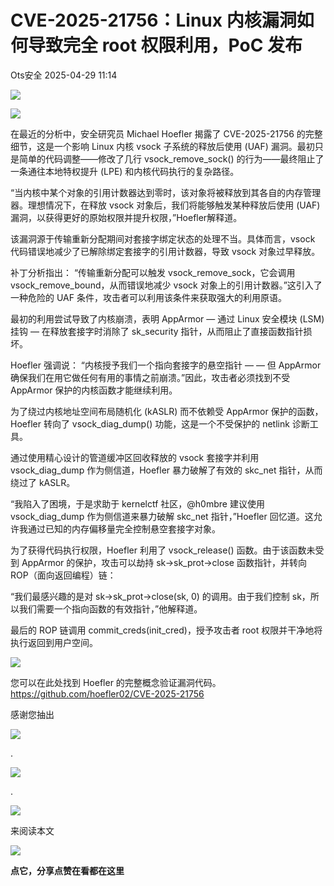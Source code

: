 #  CVE-2025-21756：Linux 内核漏洞如何导致完全 root 权限利用，PoC 发布   
 Ots安全   2025-04-29 11:14  
  
![](https://mmbiz.qpic.cn/mmbiz_gif/bL2iaicTYdZn7gtxSFZlfuCW6AdQib8Q1onbR0U2h9icP1eRO6wH0AcyJmqZ7USD0uOYncCYIH7ZEE8IicAOPxyb9IA/640?wx_fmt=gif "")  
  
![](https://mmbiz.qpic.cn/sz_mmbiz_jpg/rWGOWg48tadqU4SfE2AKpXT0kcd5TGBZxct30Oa9oicSjuPicwIUgTHgsTs3usj4OBt0bKZg1rE3Azx2znicicDFRQ/640?wx_fmt=webp&from=appmsg "")  
  
在最近的分析中，安全研究员 Michael Hoefler 揭露了 CVE-2025-21756 的完整细节，这是一个影响 Linux 内核 vsock 子系统的释放后使用 (UAF) 漏洞。最初只是简单的代码调整——修改了几行 vsock_remove_sock() 的行为——最终阻止了一条通往本地特权提升 (LPE) 和内核代码执行的复杂路径。  
  
“当内核中某个对象的引用计数器达到零时，该对象将被释放到其各自的内存管理器。理想情况下，在释放 vsock 对象后，我们将能够触发某种释放后使用 (UAF) 漏洞，以获得更好的原始权限并提升权限，”Hoefler解释道。  
  
该漏洞源于传输重新分配期间对套接字绑定状态的处理不当。具体而言，vsock 代码错误地减少了已解除绑定套接字的引用计数器，导致 vsock 对象过早释放。  
  
补丁分析指出： “传输重新分配可以触发 vsock_remove_sock，它会调用 vsock_remove_bound，从而错误地减少 vsock 对象上的引用计数器。”这引入了一种危险的 UAF 条件，攻击者可以利用该条件来获取强大的利用原语。  
  
最初的利用尝试导致了内核崩溃，表明 AppArmor — 通过 Linux 安全模块 (LSM) 挂钩 — 在释放套接字时消除了 sk_security 指针，从而阻止了直接函数指针损坏。  
  
Hoefler 强调说： “内核授予我们一个指向套接字的悬空指针 — — 但 AppArmor 确保我们在用它做任何有用的事情之前崩溃。”因此，攻击者必须找到不受 AppArmor 保护的内核函数才能继续利用。  
  
为了绕过内核地址空间布局随机化 (kASLR) 而不依赖受 AppArmor 保护的函数，Hoefler 转向了 vsock_diag_dump() 功能，这是一个不受保护的 netlink 诊断工具。  
  
通过使用精心设计的管道缓冲区回收释放的 vsock 套接字并利用 vsock_diag_dump 作为侧信道，Hoefler 暴力破解了有效的 skc_net 指针，从而绕过了 kASLR。  
  
“我陷入了困境，于是求助于 kernelctf 社区，@h0mbre 建议使用 vsock_diag_dump 作为侧信道来暴力破解 skc_net 指针，”Hoefler 回忆道。这允许我通过已知的内存偏移量完全控制悬空套接字对象。  
  
为了获得代码执行权限，Hoefler 利用了 vsock_release() 函数。由于该函数未受到 AppArmor 的保护，攻击可以劫持 sk->sk_prot->close 函数指针，并转向 ROP（面向返回编程）链：  
  
“我们最感兴趣的是对 sk->sk_prot->close(sk, 0) 的调用。由于我们控制 sk，所以我们需要一个指向函数的有效指针，”他解释道。  
  
最后的 ROP 链调用 commit_creds(init_cred)，授予攻击者 root 权限并干净地将执行返回到用户空间。  
  
![](https://mmbiz.qpic.cn/sz_mmbiz_gif/rWGOWg48tadqU4SfE2AKpXT0kcd5TGBZgRD0TbHN5sDpxzp45TVlojLicibq0HW1zeB0StgLiaMT3pXhXJibq4Y9GA/640?wx_fmt=gif&from=appmsg "")  
  
您可以在此处找到 Hoefler 的完整概念验证漏洞代码。https://github.com/hoefler02/CVE-2025-21756  
  
  
  
感谢您抽出  
  
![](https://mmbiz.qpic.cn/mmbiz_gif/Ljib4So7yuWgdSBqOibtgiaYWjL4pkRXwycNnFvFYVgXoExRy0gqCkqvrAghf8KPXnwQaYq77HMsjcVka7kPcBDQw/640?wx_fmt=gif "")  
  
.  
  
![](https://mmbiz.qpic.cn/mmbiz_gif/Ljib4So7yuWgdSBqOibtgiaYWjL4pkRXwycd5KMTutPwNWA97H5MPISWXLTXp0ibK5LXCBAXX388gY0ibXhWOxoEKBA/640?wx_fmt=gif "")  
  
.  
  
![](https://mmbiz.qpic.cn/mmbiz_gif/Ljib4So7yuWgdSBqOibtgiaYWjL4pkRXwycU99fZEhvngeeAhFOvhTibttSplYbBpeeLZGgZt41El4icmrBibojkvLNw/640?wx_fmt=gif "")  
  
来阅读本文  
  
![](https://mmbiz.qpic.cn/mmbiz_gif/Ljib4So7yuWge7Mibiad1tV0iaF8zSD5gzicbxDmfZCEL7vuOevN97CwUoUM5MLeKWibWlibSMwbpJ28lVg1yj1rQflyQ/640?wx_fmt=gif "")  
  
**点它，分享点赞在看都在这里**  
  
  
